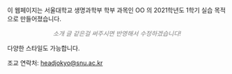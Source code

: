 

이 웹페이지는 서울대학교 생명과학부 학부 과목인 OO 의 2021학년도 1학기 실습 목적으로 만들어졌습니다.


*<center><i class="fas fa-quote-left" style="color:#A593E0;"></i><span style="color:gray">&nbsp;&nbsp;&nbsp;&nbsp;소개 글 같은걸 써주시면 반영해서 수정하겠습니다!&nbsp;&nbsp;&nbsp;&nbsp;</span><i class="fas fa-quote-right" style="color:#A593E0;"></i></center>*

<div class="alert alert-info">
    다양한 스타일도 가능합니다.
</div>

조교 연락처: <headjokyo@snu.ac.kr>

